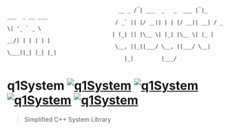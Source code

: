    
                                              _                   _                    
                                        __ _ / | ___  _   _  ___ | |_   ___  _ __ ___  
                                       / _` || |/ __|| | | |/ __|| __| / _ \| '_ ` _ \ 
                                      | (_| || |\__ \| |_| |\__ \| |_ |  __/| | | | | |
                                       \__, ||_||___/ \__, ||___/ \__| \___||_| |_| |_|
                                          |_|         |___/                            

# q1System [![q1System](https://img.shields.io/badge/Cpp-System-blue?style=flat-square&logo=c%2B%2B&logoColor=White)](https://github.com/Qu1oX/q1System) [![q1System](https://img.shields.io/github/license/qu1ox/q1System?style=flat-square)](https://github.com/Qu1oX/q1System) [![q1System](https://img.shields.io/github/v/release/qu1ox/q1System?label=stable&style=flat-square)](https://github.com/Qu1oX/q1System) [![q1System](https://img.shields.io/github/v/release/qu1ox/q1System?include_prereleases&label=beta&style=flat-square)](https://github.com/Qu1oX/q1System)
> Simplified C++ System Library